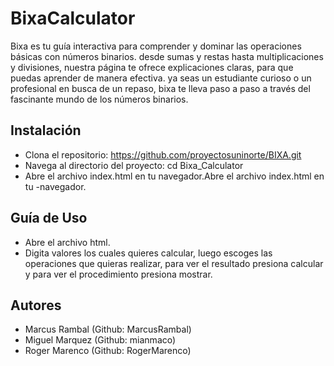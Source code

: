# BixaCalculator

Bixa es tu guía interactiva para comprender y dominar las operaciones básicas con números binarios. desde sumas y restas hasta multiplicaciones y divisiones, nuestra página te ofrece explicaciones claras,  para que puedas aprender de manera efectiva. ya seas un estudiante curioso o un profesional en busca de un repaso, bixa te lleva paso a paso a través del fascinante mundo de los números binarios.

## Instalación
- Clona el repositorio: https://github.com/proyectosuninorte/BIXA.git
- Navega al directorio del proyecto: cd Bixa_Calculator
- Abre el archivo index.html en tu navegador.Abre el archivo index.html en tu -navegador.

## Guía de Uso

- Abre el archivo html.
- Digita valores los cuales quieres calcular, luego escoges las operaciones que quieras realizar, para ver el resultado presiona calcular y para ver el procedimiento presiona mostrar.

## Autores
- Marcus Rambal (Github: MarcusRambal)
- Miguel Marquez (Github: mianmaco)
- Roger Marenco  (Github: RogerMarenco)
